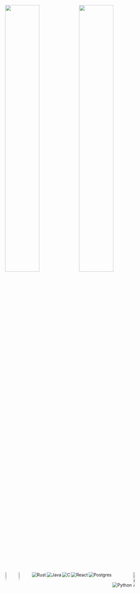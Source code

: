 <img align='left' width='47%' src="https://github-readme-stats.vercel.app/api?username=gsabatino9" />
<img align='left' width='47%' src="https://github-readme-stats.vercel.app/api/top-langs/?username=gsabatino9&layout=compact" />

<img alt='Python' src="https://img.shields.io/badge/python-3670A0?style=for-the-badge&logo=python&logoColor=ffdd54" />


<img align='left' width='8%' alt='NumPy' src="https://img.shields.io/badge/numpy-%23013243.svg?style=for-the-badge&logo=numpy&logoColor=white" />
<img align='left' width='8%' alt='Pandas' src="https://img.shields.io/badge/pandas-%23150458.svg?style=for-the-badge&logo=pandas&logoColor=white" />
<img width='11%' alt='scikit-learn' src="https://img.shields.io/badge/scikit--learn-%23F7931E.svg?style=for-the-badge&logo=scikit-learn&logoColor=white" />

<img alt='Rust' align='left' src="https://img.shields.io/badge/rust-%23000000.svg?style=for-the-badge&logo=rust&logoColor=white" />
<img alt='Java' align='left' src="https://img.shields.io/badge/java-%23ED8B00.svg?style=for-the-badge&logo=java&logoColor=white" />
<img alt='C' align='left' src="https://img.shields.io/badge/c-%2300599C.svg?style=for-the-badge&logo=c&logoColor=white" />
<img alt='React' align='left' src="https://img.shields.io/badge/react-%2320232a.svg?style=for-the-badge&logo=react&logoColor=%2361DAFB" />
<img alt='Postgres' align='left' src="https://img.shields.io/badge/postgres-%23316192.svg?style=for-the-badge&logo=postgresql&logoColor=white" />
